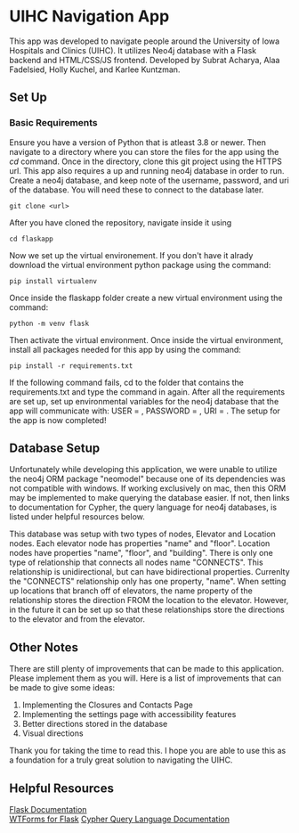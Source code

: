# UIHC Navigation App
This app was developed to navigate people around the University of Iowa Hospitals and Clinics (UIHC). It utilizes Neo4j database with a Flask backend and HTML/CSS/JS frontend. Developed by Subrat Acharya, Alaa Fadelsied, Holly Kuchel, and Karlee Kuntzman.

## Set Up

### Basic Requirements
Ensure you have a version of Python that is atleast 3.8 or newer. Then navigate to a directory where you can store the files for the app using the _cd_ command. Once in the directory, clone this git project using the HTTPS url. This app also requires a up and running neo4j database in order to run. Create a neo4j database, and keep note of the username, password, and uri of the database. You will need these to connect to the database later. 
```
git clone <url>
```
After you have cloned the repository, navigate inside it using
```
cd flaskapp
```
Now we set up the virtual environement. If you don't have it alrady download the virtual environment python package using the command:
```
pip install virtualenv
```
Once inside the flaskapp folder create a new virtual environment using the command:
```
python -m venv flask
```
Then activate the virtual environment. Once inside the virtual environment, install all packages needed for this app by using the command:
```
pip install -r requirements.txt
```
If the following command fails, cd to the folder that contains the requirements.txt and type the command in again. After all the requirements are set up, set up environmental variables for the neo4j database that the app will communicate with: USER = <username>, PASSWORD = <password>, URI = <database uri>.
The setup for the app is now completed!
  
## Database Setup
Unfortunately while developing this application, we were unable to utilize the neo4j ORM package "neomodel" because one of its dependencies was not compatible with windows. If working exclusively on mac, then this ORM may be implemented to make querying the database easier. If not, then links to documentation for Cypher, the query language for neo4j databases, is listed under helpful resources below.  
   
This database was setup with two types of nodes, Elevator and Location nodes. Each elevator node has properties "name" and "floor". Location nodes have properties "name", "floor", and "building". There is only one type of relationship that connects all nodes name "CONNECTS". This relationship is unidirectional, but can have bidirectional properties. Currenlty the "CONNECTS" relationship only has one property, "name". When setting up locations that branch off of elevators, the name property of the relationship stores the direction FROM the location to the elevator. However, in the future it can be set up so that these relationships store the directions to the elevator and from the elevator.  

## Other Notes
There are still plenty of improvements that can be made to this application. Please implement them as you will. Here is a list of improvements that can be made to give some ideas:  
1. Implementing the Closures and Contacts Page
2. Implementing the settings page with accessibility features
3. Better directions stored in the database
4. Visual directions
  
Thank you for taking the time to read this. I hope you are able to use this as a foundation for a truly great solution to navigating the UIHC.

## Helpful Resources
[Flask Documentation](https://flask.palletsprojects.com/en/2.0.x/)  
[WTForms for Flask](https://wtforms.readthedocs.io/en/2.3.x/)
[Cypher Query Language Documentation](https://neo4j.com/developer/cypher/)
  
